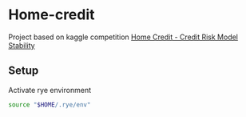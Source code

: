 # Home-credit
Project based on kaggle competition [Home Credit - Credit Risk Model Stability](https://www.kaggle.com/competitions/home-credit-credit-risk-model-stability/overview)


## Setup

Activate rye environment

```bash
source "$HOME/.rye/env"
```
